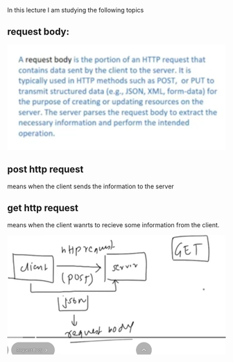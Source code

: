 In this lecture I am studying the following topics

## request body:

![alt text](image-14.png)

## post http request
means when the client sends the information to the server

## get http request
means when the client wanrts to recieve some information from the client.


![alt text](image-15.png)


